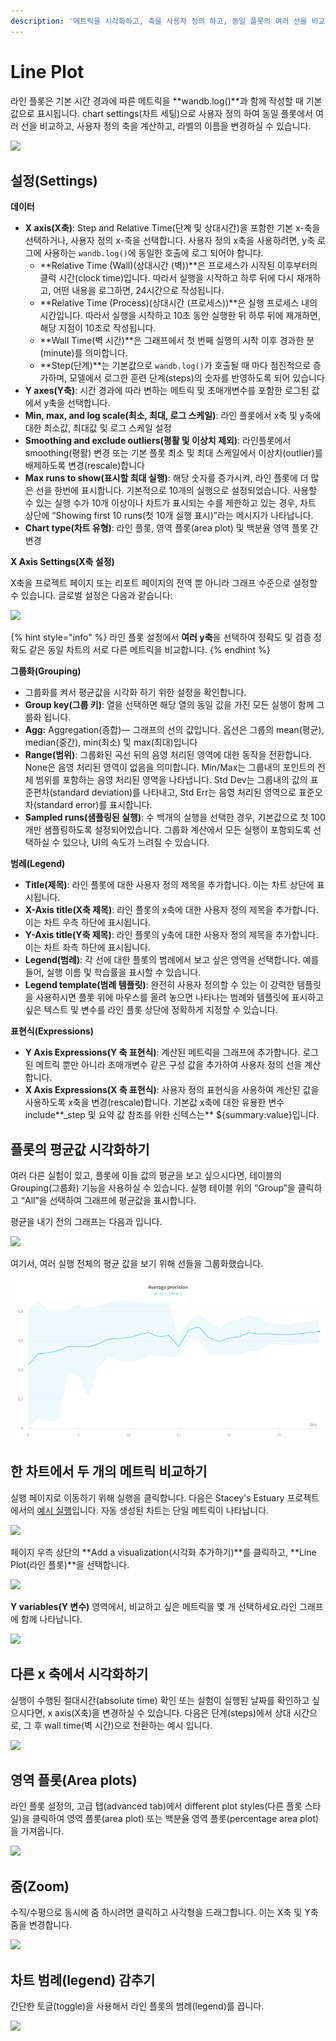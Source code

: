 ```yaml
---
description: '메트릭을 시각화하고, 축을 사용자 정의 하고, 동일 플롯의 여러 선을 비교하세요'
---
```


# Line Plot

라인 플롯은 기본 시간 경과에 따른 메트릭을 **wandb.log\(\)**과 함께 작성할 때 기본값으로 표시됩니다. chart settings\(차트 세팅\)으로 사용자 정의 하여 동일 플롯에서 여러 선을 비교하고, 사용자 정의 축을 계산하고, 라벨의 이름을 변경하실 수 있습니다.

![](../../../../.gitbook/assets/line-plot-example.png)

##  **설정\(Settings\)**

 **데이터**

* **X axis\(X축\)**: Step and Relative Time\(단계 및 상대시간\)을 포함한 기본 x-축을 선택하거나, 사용자 정의 x-축을 선택합니다. 사용자 정의 x축을 사용하려면, y축 로그에 사용하는 `wandb.log()`에 동일한 호출에 로그 되어야 합니다.
  * **Relative Time \(Wall\)\(상대시간 \(벽\)\)**은 프로세스가 시작된 이후부터의 클럭 시간\(clock time\)입니다. 따라서 실행을 시작하고 하루 뒤에 다시 재개하고, 어떤 내용을 로그하면, 24시간으로 작성됩니다.
  * **Relative Time \(Process\)\(상대시간 \(프로세스\)\)**은 실행 프로세스 내의 시간입니다. 따라서 실행을 시작하고 10초 동안 실행한 뒤 하루 뒤에 재개하면, 해당 지점이 10초로 작성됩니다.
  * **Wall Time\(벽 시간\)**은 그래프에서 첫 번째 실행의 시작 이후 경과한 분\(minute\)를 의미합니다.
  * **Step\(단계\)**는 기본값으로 `wandb.log()`가 호출될 때 마다 점진적으로 증가하며, 모델에서 로그한 훈련 단계\(steps\)의 숫자를 반영하도록 되어 있습니다
* **Y axes\(Y축\)**: 시간 경과에 따라 변하는 메트릭 및 초매개변수를 포함한 로그된 값에서 y축을 선택합니다.
* **Min, max, and log scale\(최소, 최대, 로그 스케일\)**: 라인 플롯에서 x축 및 y축에 대한 최소값, 최대값 및 로그 스케일 설정
* **Smoothing and exclude outliers\(평활 및 이상치 제외\)**: 라인플롯에서 smoothing\(평활\) 변경 또는 기본 플롯 최소 및 최대 스케일에서 이상치\(outlier\)를 배제하도록 변경\(rescale\)합니다
* **Max runs to show\(표시할 최대 실행\)**: 해당 숫자를 증가시켜, 라인 플롯에 더 많은 선을 한번에 표시합니다. 기본적으로 10개의 실행으로 설정되었습니다. 사용할 수 있는 실행 수가 10개 이상이나 차트가 표시되는 수를 제한하고 있는 경우, 차트 상단에 “Showing first 10 runs\(첫 10개 실행 표시\)”라는 메시지가 나타납니다.
* **Chart type\(차트 유형\)**:  라인 플롯, 영역 플롯\(area plot\) 및 백분율 영역 플롯 간 변경

**X Axis Settings\(X축 설정\)** 

X축을 프로젝트 페이지 또는 리포트 페이지의 전역 뿐 아니라 그래프 수준으로 설정할 수 있습니다. 글로벌 설정은 다음과 같습니다:

![](../../../../.gitbook/assets/x-axis-global-settings.png)

{% hint style="info" %}
라인 플롯 설정에서 **여러 y축**을 선택하여 정확도 및 검증 정확도 같은 동일 차트의 서로 다른 메트릭을 비교합니다.
{% endhint %}

 **그룹화\(Grouping\)**

* 그룹화를 켜서 평균값을 시각화 하기 위한 설정을 확인합니다.
* **Group key\(그룹 키\)**: 열을 선택하면 해당 열의 동일 값을 가진 모든 실행이 함께 그룹화 됩니다.
* **Agg:** Aggregation\(종합\)— 그래프의 선의 값입니다. 옵션은 그룹의 mean\(평균\), median\(중간\), min\(최소\) 및 max\(최대\)입니다
* **Range\(범위\)**: 그룹화된 곡선 뒤의 음영 처리된 영역에 대한 동작을 전환합니다. None은 음영 처리된 영역이 없음을 의미합니다. Min/Max는 그룹내의 포인트의 전체 범위를 포함하는 음영 처리된 영역을 나타냅니다. Std Dev는 그룹내의 값의 표준편차\(standard deviation\)를 나타내고, Std Err는 음영 처리된 영역으로 표준오차\(standard error\)를 표시합니다.
* **Sampled runs\(샘플링된 실행\)**: 수 백개의 실행을 선택한 경우, 기본값으로 첫 100개만 샘플링하도록 설정되어있습니다. 그룹화 계산에서 모든 실행이 포함되도록 선택하실 수 있으나, UI의 속도가 느려질 수 있습니다.

 **범례\(Legend\)**

* **Title\(제목\)**: 라인 플롯에 대한 사용자 정의 제목을 추가합니다. 이는 차트 상단에 표시됩니다.
* **X-Axis title\(X축 제목\)**: 라인 플롯의 x축에 대한 사용자 정의 제목을 추가합니다. 이는 차트 우측 하단에 표시됩니다.
* **Y-Axis title\(Y축 제목\)**: 라인 플롯의 y축에 대한 사용자 정의 제목을 추가합니다. 이는 차트 좌측 하단에 표시됩니다.
*  **Legend\(범례\)**: 각 선에 대한 플롯의 범례에서 보고 싶은 영역을 선택합니다. 예를 들어, 실행 이름 및 학습률을 표시할 수 있습니다.
* **Legend template\(범례 템플릿\)**: 완전히 사용자 정의할 수 있는 이 강력한 템플릿을 사용하시면 플롯 위에 마우스를 올려 놓으면 나타나는 범례와 템플릿에 표시하고 싶은 텍스트 및 변수를 라인 플롯 상단에 정확하게 지정할 수 있습니다. 

 **표현식\(Expressions\)**

* **Y Axis Expressions\(Y 축 표현식\)**: 계산된 메트릭을 그래프에 추가합니다. 로그된 메트릭 뿐만 아니라 초매개변수 같은 구성 값을 추가하여 사용자 정의 선을 계산합니다.
* **X Axis Expressions\(X 축 표현식\)**: 사용자 정의 표현식을 사용하여 계산된 값을 사용하도록 x축을 변경\(rescale\)합니다. 기본값 x축에 대한 유용한 변수 include**\_step 및 요약 값 참조를 위한 신텍스는** ${summary:value}입니다.

##  **플롯의 평균값 시각화하기**

여러 다른 실험이 있고, 플롯에 이들 값의 평균을 보고 싶으시다면, 테이블의 Grouping\(그룹화\) 기능을 사용하실 수 있습니다. 실행 테이블 위의 “Group”을 클릭하고 “All”을 선택하여 그래프에 평균값을 표시합니다.

 평균을 내기 전의 그래프는 다음과 입니다.

![](../../../../.gitbook/assets/demo-precision-lines.png)

 여기서, 여러 실행 전체의 평균 값을 보기 위해 선들을 그룹화했습니다.

![](../../../../.gitbook/assets/demo-average-precision-lines%20%282%29%20%281%29.png)

##  **한 차트에서 두 개의 메트릭 비교하기**

 실행 페이지로 이동하기 위해 실행을 클릭합니다. 다음은 Stacey's Estuary 프로젝트에서의 [예시 실행](https://app.wandb.ai/stacey/estuary/runs/9qha4fuu?workspace=user-carey)입니다. 자동 생성된 차트는 단일 메트릭이 나타납니다.

![](https://downloads.intercomcdn.com/i/o/146033177/0ea3cdea62bdfca1211ce408/Screen+Shot+2019-09-04+at+9.08.55+AM.png)

페이지 우측 상단의 **Add a visualization\(시각화 추가하기\)**를 클릭하고, **Line Plot\(라인 플롯\)**을 선택합니다.

![](https://downloads.intercomcdn.com/i/o/142936481/d0648728180887c52ab46549/image.png)

**Y variables\(Y 변수\)** 영역에서, 비교하고 싶은 메트릭을 몇 개 선택하세요.라인 그래프에 함께 나타납니다.

![](https://downloads.intercomcdn.com/i/o/146033909/899fc05e30795a1d7699dc82/Screen+Shot+2019-09-04+at+9.10.52+AM.png)

##  **다른 x 축에서 시각화하기**

실행이 수행된 절대시간\(absolute time\) 확인 또는 실험이 실행된 날짜를 확인하고 싶으시다면, x axis\(X축\)을 변경하실 수 있습니다. 다음은 단계\(steps\)에서 상대 시간으로, 그 후 wall time\(벽 시간\)으로 전환하는 예시 입니다.

![](../../../../.gitbook/assets/howto-use-relative-time-or-wall-time.gif)

##  **영역 플롯\(Area plots\)**

라인 플롯 설정의, 고급 탭\(advanced tab\)에서 different plot styles\(다른 플롯 스타일\)을 클릭하여 영역 플롯\(area plot\) 또는 백분율 영역 플롯\(percentage area plot\)을 가져옵니다.

![](../../../../.gitbook/assets/2020-02-27-10.49.10.gif)

##  **줌\(Zoom\)**

 수직/수평으로 동시에 줌 하시려면 클릭하고 사각형을 드래그합니다. 이는 X축 및 Y축 줌을 변경합니다.

![](../../../../.gitbook/assets/2020-02-24-08.46.53.gif)

##  **차트 범례\(legend\) 감추기**

간단한 토글\(toggle\)을 사용해서 라인 플롯의 범례\(legend\)를 끕니다.

![](../../../../.gitbook/assets/demo-hide-legend.gif)

